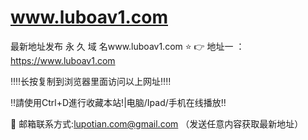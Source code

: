 # www.luboav1.com
 最新地址发布
永 久 域 名www.luboav1.com
⭐️ 👉 地址一 ：https://www.luboav1.com

‼️‼️长按复制到浏览器里面访问以上网址‼️‼️

‼️請使用Ctrl+D進行收藏本站!|电脑/Ipad/手机在线播放‼️

📧 邮箱联系方式:lupotian.com@gmail.com （发送任意内容获取最新地址）
